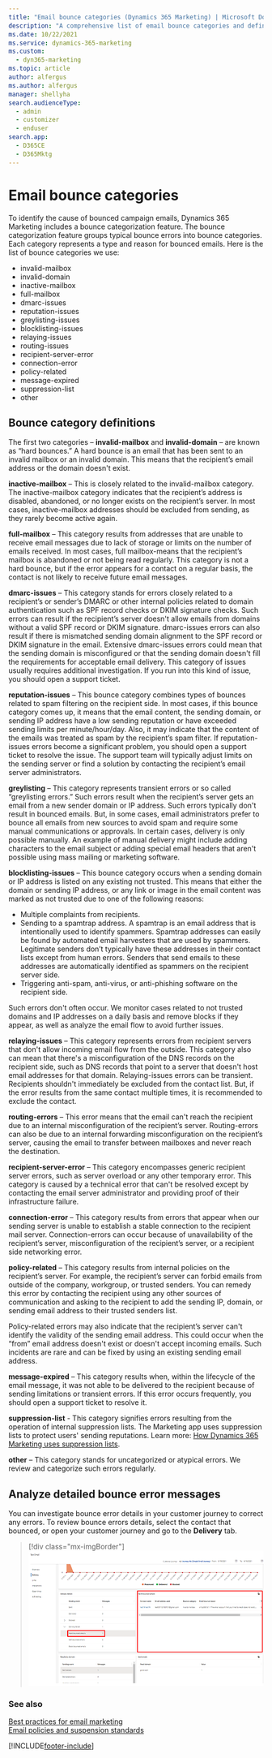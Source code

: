 ```yaml
---
title: "Email bounce categories (Dynamics 365 Marketing) | Microsoft Docs"
description: "A comprehensive list of email bounce categories and definitions for Dynamics 365 Marketing."
ms.date: 10/22/2021
ms.service: dynamics-365-marketing
ms.custom: 
  - dyn365-marketing
ms.topic: article
author: alfergus
ms.author: alfergus
manager: shellyha
search.audienceType: 
  - admin
  - customizer
  - enduser
search.app: 
  - D365CE
  - D365Mktg
---
```


# Email bounce categories

To identify the cause of bounced campaign emails, Dynamics 365 Marketing includes a bounce categorization feature. The bounce categorization feature groups typical bounce errors into bounce categories. Each category represents a type and reason for bounced emails. Here is the list of bounce categories we use:

- invalid-mailbox  
- invalid-domain  
- inactive-mailbox  
- full-mailbox
- dmarc-issues  
- reputation-issues  
- greylisting-issues  
- blocklisting-issues  
- relaying-issues  
- routing-issues  
- recipient-server-error  
- connection-error  
- policy-related  
- message-expired  
- suppression-list  
- other

## Bounce category definitions

The first two categories – **invalid-mailbox** and **invalid-domain** – are known as “hard bounces.” A hard bounce is an email that has been sent to an invalid mailbox or an invalid domain. This means that the recipient’s email address or the domain doesn't exist.

**inactive-mailbox** – This is closely related to the invalid-mailbox category. The inactive-mailbox category indicates that the recipient’s address is disabled, abandoned, or no longer exists on the recipient’s server. In most cases, inactive-mailbox addresses should be excluded from sending, as they rarely become active again.

**full-mailbox** – This category results from addresses that are unable to receive email messages due to lack of storage or limits on the number of emails received. In most cases, full mailbox-means that the recipient’s mailbox is abandoned or not being read regularly. This category is not a hard bounce, but if the error appears for a contact on a regular basis, the contact is not likely to receive future email messages.

**dmarc-issues** – This category stands for errors closely related to a recipient’s or sender’s DMARC or other internal policies related to domain authentication such as SPF record checks or DKIM signature checks. Such errors can result if the recipient’s server doesn't allow emails from domains without a valid SPF record or DKIM signature. dmarc-issues errors can also result if there is mismatched sending domain alignment to the SPF record or DKIM signature in the email. Extensive dmarc-issues errors could mean that the sending domain is misconfigured or that the sending domain doesn't fill the requirements for acceptable email delivery. This category of issues usually requires additional investigation. If you run into this kind of issue, you should open a support ticket.

**reputation-issues** – This bounce category combines types of bounces related to spam filtering on the recipient side. In most cases, if this bounce category comes up, it means that the email content, the sending domain, or sending IP address have a low sending reputation or have exceeded sending limits per minute/hour/day. Also, it may indicate that the content of the emails was treated as spam by the recipient’s spam filter. If reputation-issues errors become a significant problem, you should open a support ticket to resolve the issue. The support team will typically adjust limits on the sending server or find a solution by contacting the recipient’s email server administrators.

**greylisting** – This category represents transient errors or so called “greylisting errors.” Such errors result when the recipient’s server gets an email from a new sender domain or IP address. Such errors typically don't result in bounced emails. But, in some cases, email administrators prefer to bounce all emails from new sources to avoid spam and require some manual communications or approvals. In certain cases, delivery is only possible manually. An example of manual delivery might include adding characters to the email subject or adding special email headers that aren't possible using mass mailing or marketing software.

**blocklisting-issues** – This bounce category occurs when a sending domain or IP address is listed on any existing not trusted. This means that either the domain or sending IP address, or any link or image in the email content was marked as not trusted due to one of the following reasons:

- Multiple complaints from recipients.
- Sending to a spamtrap address. A spamtrap is an email address that is intentionally used to identify spammers. Spamtrap addresses can easily be found by automated email harvesters that are used by spammers. Legitimate senders don’t typically have these addresses in their contact lists except from human errors. Senders that send emails to these addresses are automatically identified as spammers on the recipient server side.
- Triggering anti-spam, anti-virus, or anti-phishing software on the recipient side.

Such errors don't often occur. We monitor cases related to not trusted domains and IP addresses on a daily basis and remove blocks if they appear, as well as analyze the email flow to avoid further issues.

**relaying-issues** – This category represents errors from recipient servers that don't allow incoming email flow from the outside. This category also can mean that there's a misconfiguration of the DNS records on the recipient side, such as DNS records that point to a server that doesn't host email addresses for that domain. Relaying-issues errors can be transient. Recipients shouldn't immediately be excluded from the contact list. But, if the error results from the same contact multiple times, it is recommended to exclude the contact.

**routing-errors** – This error means that the email can't reach the recipient due to an internal misconfiguration of the recipient’s server. Routing-errors can also be due to an internal forwarding misconfiguration on the recipient’s server, causing the email to transfer between mailboxes and never reach the destination. 

**recipient-server-error** – This category encompasses generic recipient server errors, such as server overload or any other temporary error. This category is caused by a technical error that can't be resolved except by contacting the email server administrator and providing proof of their infrastructure failure.

**connection-error** – This category results from errors that appear when our sending server is unable to establish a stable connection to the recipient mail server. Connection-errors can occur because of unavailability of the recipient’s server, misconfiguration of the recipient’s server, or a recipient side networking error.

**policy-related** – This category results from internal policies on the recipient’s server. For example, the recipient’s server can forbid emails from outside of the company, workgroup, or trusted senders. You can remedy this error by contacting the recipient using any other sources of communication and asking to the recipient to add the sending IP, domain, or sending email address to their trusted senders list.

Policy-related errors may also indicate that the recipient’s server can't identify the validity of the sending email address. This could occur when the “from” email address doesn't exist or doesn't accept incoming emails. Such incidents are rare and can be fixed by using an existing sending email address.

**message-expired** – This category results when, within the lifecycle of the email message, it was not able to be delivered to the recipient because of sending limitations or transient errors. If this error occurs frequently, you should open a support ticket to resolve it.

**suppression-list** - This category signifies errors resulting from the operation of internal suppression lists. The Marketing app uses suppression lists to protect users' sending reputations. Learn more: [How Dynamics 365 Marketing uses suppression lists](suppression-lists.md).

**other** – This category stands for uncategorized or atypical errors. We review and categorize such errors regularly.

## Analyze detailed bounce error messages

You can investigate bounce error details in your customer journey to correct any errors. To review bounce errors details, select the contact that bounced, or open your customer journey and go to the **Delivery** tab.

> [!div class="mx-imgBorder"]
> ![Screenshot showing email bounce details.](media/email-bounce-categories-errors.png "Screenshot showing email bounce details")

### See also

[Best practices for email marketing](get-ready-email-marketing.md)  
[Email policies and suspension standards](email-policies.md)  

[!INCLUDE[footer-include](../includes/footer-banner.md)]